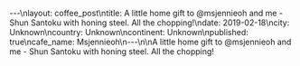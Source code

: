 ---\nlayout: coffee_post\ntitle: A little home gift to @msjennieoh and me - Shun Santoku with honing steel. All the chopping!\ndate: 2019-02-18\ncity: Unknown\ncountry: Unknown\ncontinent: Unknown\npublished: true\ncafe_name: Msjennieoh\n---\n\nA little home gift to @msjennieoh and me - Shun Santoku with honing steel. All the chopping!